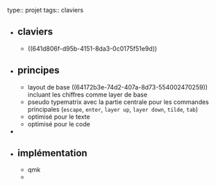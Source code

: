 type:: projet
tags:: claviers

- ## claviers
	- ((641d806f-d95b-4151-8da3-0c0175f51e9d))
- ## principes
	- layout de base ((64172b3e-74d2-407a-8d73-554002470259)) incluant les chiffres comme layer de base
	- pseudo typematrix avec la partie centrale pour les commandes principales (`escape`, `enter`, `layer up`, `layer down`, `tilde`, `tab`)
	- optimisé pour le texte
	- optimisé pour le code
-
- ## implémentation
	- qmk
	-